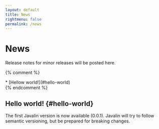 ```yaml
---
layout: default
title: News
rightmenu: false
permalink: /news
---
```


<h1 class="no-margin-top">News</h1>

Release notes for minor releases will be posted here.

{% comment %}
<div id="spy-nav" class="right-menu" markdown="1">
* [Hellow world!](#hello-world)
</div>
{% endcomment %}

## Hello world! {#hello-world}
The first Javalin version is now available (0.0.1).
Javalin will try to follow semantic versioning, but be prepared for breaking changes.
